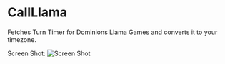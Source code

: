 # CallLlama
Fetches Turn Timer for Dominions Llama Games and converts it to your timezone. 

Screen Shot:
![Screen Shot](https://image.prntscr.com/image/uEBq0GuoR_utcptZK-hhFg.png)
